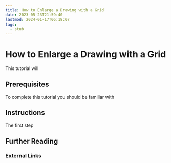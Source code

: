```yaml
---
title: How to Enlarge a Drawing with a Grid
date: 2023-05-23T21:59:40
lastmod: 2024-01-17T06:18:07
tags:
  - stub
---
```


# How to Enlarge a Drawing with a Grid

This tutorial will

## Prerequisites

To complete this tutorial you should be familiar with

## Instructions

The first step

## Further Reading

### External Links
